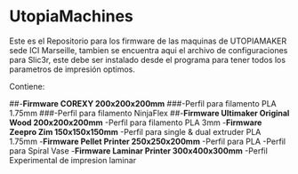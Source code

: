 # UtopiaMachines
Este es el Repositorio para los firmware de las maquinas de UTOPIAMAKER sede ICI Marseille, tambien se encuentra aqui el archivo de configuraciones para Slic3r, este debe ser instalado desde el programa para tener todos los parametros de impresión optimos.

Contiene:

##-**Firmware COREXY 200x200x200mm**
   ###-Perfil para filamento PLA 1.75mm
   ###-Perfil para filamento NinjaFlex
##-**Firmware Ultimaker Original Wood 200x200x200mm**
   -Perfil para filamento PLA 3mm
-**Firmware Zeepro Zim 150x150x150mm**
   -Perfil para single & dual extruder PLA 1.75mm
-**Firmware Pellet Printer 250x250x200mm**
   -Perfil para PLA
   -Perfil para Spiral Vase
-**Firmware Laminar Printer 300x400x300mm**
   -Perfil Experimental de impresion laminar
   
   
